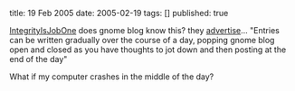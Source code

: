 title: 19 Feb 2005
date: 2005-02-19
tags: []
published: true

<p><a href="http://esw.w3.org/topic/IntegrityIsJobOne">IntegrityIsJobOne</a> does gnome blog know this? they <a href="http://www.gnome.org/~seth/gnome-blog/">advertise</a>... "Entries can be written gradually over the course of a day, popping gnome blog open and closed as you have thoughts to jot down and then posting at the end of the day"<p>
What if my computer crashes in the middle of the day?<p>
<p>
